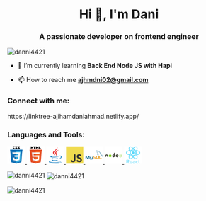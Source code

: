 <h1 align="center">Hi 👋, I'm Dani</h1>
<h3 align="center">A passionate developer on frontend engineer</h3>

<p align="left"> <img src="https://komarev.com/ghpvc/?username=danni4421&label=Profile%20views&color=0e75b6&style=flat" alt="danni4421" /> </p>

- 🌱 I’m currently learning **Back End Node JS with Hapi**

- 📫 How to reach me **ajhmdni02@gmail.com**

<h3 align="left">Connect with me:</h3>
https://linktree-ajihamdaniahmad.netlify.app/
<p align="left">
</p>

<h3 align="left">Languages and Tools:</h3>
<p align="left"> <a href="https://www.w3schools.com/css/" target="_blank" rel="noreferrer"> <img src="https://raw.githubusercontent.com/devicons/devicon/master/icons/css3/css3-original-wordmark.svg" alt="css3" width="40" height="40"/> </a> <a href="https://www.w3.org/html/" target="_blank" rel="noreferrer"> <img src="https://raw.githubusercontent.com/devicons/devicon/master/icons/html5/html5-original-wordmark.svg" alt="html5" width="40" height="40"/> </a> <a href="https://www.java.com" target="_blank" rel="noreferrer"> <img src="https://raw.githubusercontent.com/devicons/devicon/master/icons/java/java-original.svg" alt="java" width="40" height="40"/> </a> <a href="https://developer.mozilla.org/en-US/docs/Web/JavaScript" target="_blank" rel="noreferrer"> <img src="https://raw.githubusercontent.com/devicons/devicon/master/icons/javascript/javascript-original.svg" alt="javascript" width="40" height="40"/> </a> <a href="https://www.mysql.com/" target="_blank" rel="noreferrer"> <img src="https://raw.githubusercontent.com/devicons/devicon/master/icons/mysql/mysql-original-wordmark.svg" alt="mysql" width="40" height="40"/> </a> <a href="https://nodejs.org" target="_blank" rel="noreferrer"> <img src="https://raw.githubusercontent.com/devicons/devicon/master/icons/nodejs/nodejs-original-wordmark.svg" alt="nodejs" width="40" height="40"/> </a> <a href="https://reactjs.org/" target="_blank" rel="noreferrer"> <img src="https://raw.githubusercontent.com/devicons/devicon/master/icons/react/react-original-wordmark.svg" alt="react" width="40" height="40"/> </a> </p>

<p><img align="left" src="https://github-readme-stats.vercel.app/api/top-langs?username=danni4421&show_icons=true&locale=en&layout=compact" alt="danni4421" /></p>

<p>&nbsp;<img align="center" src="https://github-readme-stats.vercel.app/api?username=danni4421&show_icons=true&locale=en" alt="danni4421" /></p>

<p><img align="center" src="https://github-readme-streak-stats.herokuapp.com/?user=danni4421&" alt="danni4421" /></p>
